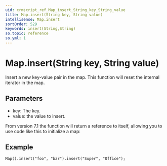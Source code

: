 ```yaml
---
uid: crmscript_ref_Map_insert_String_key_String_value
title: Map.insert(String key, String value)
intellisense: Map.insert
sortOrder: 529
keywords: insert(String,String)
so.topic: reference
so.yml: 1
---
```


# Map.insert(String key, String value)

Insert a new key-value pair in the map. This function will reset the internal iterator in the map.

## Parameters

* key: The key.
* value: the value to insert.

From version 7.1 the function will return a reference to itself, allowing you to use code like this to initialize a map:

## Example

```crmscript
Map().insert("foo", "bar").insert("Super", "Office");
```
